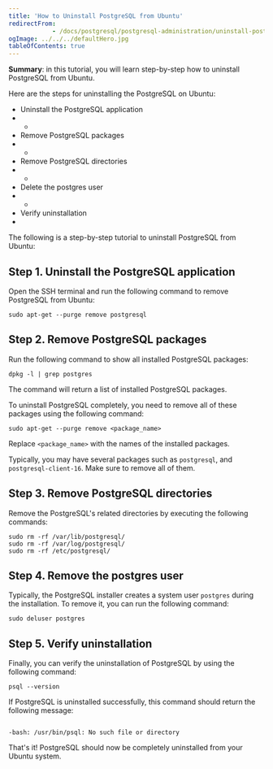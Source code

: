 ```yaml
---
title: 'How to Uninstall PostgreSQL from Ubuntu'
redirectFrom: 
            - /docs/postgresql/postgresql-administration/uninstall-postgresql-ubuntu/
ogImage: ../../../defaultHero.jpg
tableOfContents: true
---
```


**Summary**: in this tutorial, you will learn step-by-step how to uninstall PostgreSQL from Ubuntu.



Here are the steps for uninstalling the PostgreSQL on Ubuntu:



- Uninstall the PostgreSQL application
- -
- Remove PostgreSQL packages
- -
- Remove PostgreSQL directories
- -
- Delete the postgres user
- -
- Verify uninstallation
- 


The following is a step-by-step tutorial to uninstall PostgreSQL from Ubuntu:



## Step 1. Uninstall the PostgreSQL application



Open the SSH terminal and run the following command to remove PostgreSQL from Ubuntu:



```
sudo apt-get --purge remove postgresql
```



## Step 2. Remove PostgreSQL packages



Run the following command to show all installed PostgreSQL packages:



```
dpkg -l | grep postgres
```



The command will return a list of installed PostgreSQL packages.



To uninstall PostgreSQL completely, you need to remove all of these packages using the following command:



```
sudo apt-get --purge remove <package_name>
```



Replace `<package_name>` with the names of the installed packages.



Typically, you may have several packages such as `postgresql`, and `postgresql-client-16`. Make sure to remove all of them.



## Step 3. Remove PostgreSQL directories



Remove the PostgreSQL's related directories by executing the following commands:



```
sudo rm -rf /var/lib/postgresql/
sudo rm -rf /var/log/postgresql/
sudo rm -rf /etc/postgresql/
```



## Step 4. Remove the postgres user



Typically, the PostgreSQL installer creates a system user `postgres` during the installation. To remove it, you can run the following command:



```
sudo deluser postgres
```



## Step 5. Verify uninstallation



Finally, you can verify the uninstallation of PostgreSQL by using the following command:



```
psql --version
```



If PostgreSQL is uninstalled successfully, this command should return the following message:



```

-bash: /usr/bin/psql: No such file or directory
```



That's it! PostgreSQL should now be completely uninstalled from your Ubuntu system.

